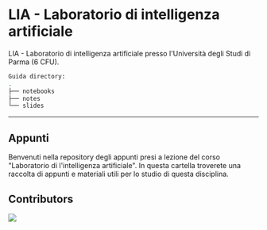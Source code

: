 # LIA - Laboratorio di intelligenza artificiale
LIA - Laboratorio di intelligenza artificiale presso l'Università degli Studi di Parma (6 CFU).

```bash
Guida directory:
.
├── notebooks
├── notes
└── slides
```

---

## Appunti

Benvenuti nella repository degli appunti presi a lezione del corso "Laboratorio di l'intelligenza artificiale".
In questa cartella troverete una raccolta di appunti e materiali utili per lo studio di questa disciplina.

## Contributors

<a href="https://github.com/unipr-org/LIA/graphs/contributors">
  <img src="https://contrib.rocks/image?repo=unipr-org/LIA" />
</a>
